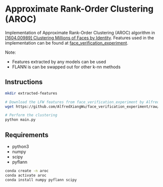 # Approximate Rank-Order Clustering (AROC)
Implementation of Approximate Rank-Order Clustering (AROC) algorithm in [[1604.00989] Clustering Millions of Faces by Identity](https://arxiv.org/abs/1604.00989). Features used in the implementation can be found at [face_verification_experiment](https://github.com/AlfredXiangWu/face_verification_experiment/raw/master/results/LightenedCNN_C_lfw.mat).

Note:
- Features extracted by any models can be used
- FLANN is can be swapped out for other k-nn methods

## Instructions
```bash
mkdir extracted-features

# Download the LFW features from face_verification_experiment by AlfredXiangWu
wget https://github.com/AlfredXiangWu/face_verification_experiment/raw/master/results/LightenedCNN_C_lfw.mat -P extracted-features

# Perform the clustering
python main.py
```

## Requirements
- python3
- numpy
- scipy
- pyflann

```bash
conda create -n aroc
conda activate aroc
conda install numpy pyflann scipy
```
